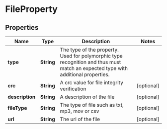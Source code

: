 
# FileProperty

## Properties
Name | Type | Description | Notes
------------ | ------------- | ------------- | -------------
**type** | **String** | The type of the property. Used for polymorphic type recognition and thus must match an expected type with additional properties. | 
**crc** | **String** | A crc value for file integrity verification |  [optional]
**description** | **String** | A description of the file |  [optional]
**fileType** | **String** | The type of file such as txt, mp3, mov or csv |  [optional]
**url** | **String** | The url of the file |  [optional]



